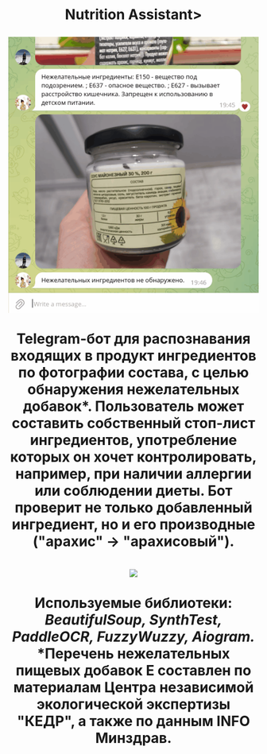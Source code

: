 <h1 align="center">Nutrition Assistant></a> 
<p align="center" >   
<img src="gif.gif" alt="bash"/>
</p>

Telegram-бот для распознавания входящих в продукт ингредиентов по фотографии состава, с целью обнаружения нежелательных добавок*. Пользователь может составить собственный стоп-лист ингредиентов, употребление которых он хочет контролировать, например, при наличии аллергии или соблюдении диеты. Бот проверит не только добавленный ингредиент, но и его производные ("арахис" -> "арахисовый").

![](https://github.com/rrishkulova/nutritional_assistant/blob/main/video.gif)

Используемые библиотеки: *BeautifulSoup, SynthTest, PaddleOCR, FuzzyWuzzy, Aiogram.*
*Перечень нежелательных пищевых добавок Е составлен по материалам Центра независимой экологической экспертизы "КЕДР", а также по данным INFO Минздрав.
